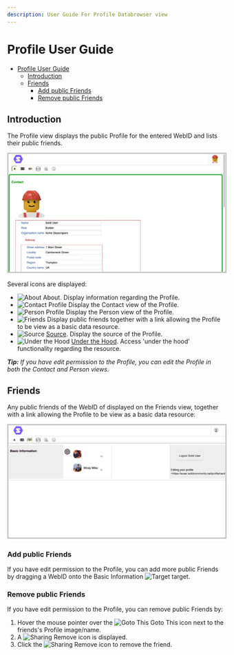 ```yaml
---
description: User Guide For Profile Databrowser view
---
```


# Profile User Guide

- [Profile User Guide](#profile-user-guide)
  - [Introduction](#introduction)
  - [Friends](#friends)
    - [Add public Friends](#add-public-friends)
    - [Remove public Friends](#remove-public-friends)

## Introduction
The Profile view displays the public Profile for the entered WebID and lists their public friends.

   <img src="Profile_View.png" alt="Profile View" width="1024" style="border: 1; border-style:solid; border-color: rgb(200,200,200)">

Several icons are displayed:

* <img src="https://solidos.github.io/solid-ui/src/originalIcons/about.png" alt="About" width="16" height="16"> About. Display information regarding the Profile.
* <img src="https://solidos.github.io/solid-ui/src/icons/noun_15059.svg" alt="Contact Profile" width="16"> Display the Contact view of the Profile.
* <img src="https://solidos.github.io/solid-ui/src/icons/noun_99101.svg" alt="Person Profile" width="16"> Display the Person view of the Profile.
* <img src="https://solidos.github.io/solid-ui/src/originalIcons/foaf/foafTiny.gif" alt="Friends" width="16"> Display public friends together with a link allowing the Profile to be view as a basic data resource.
* <img src="https://solidos.github.io/solid-ui/src/icons/noun_109873.svg" alt="Source" width="16"> [Source](./../views/source/userguide.md). Display the source of the Profile.
* <img src="https://solidos.github.io/solid-ui/src/originalIcons/tango/22-emblem-system.png" alt="Under the Hood" width="16"> [Under the Hood](./../underthehood/userguide.md). Access 'under the hood' functionality regarding the resource.

_**Tip:** If you have edit permission to the Profile, you can edit the Profile in both the Contact and Person views._

## Friends
Any public friends of the WebID of displayed on the Friends view, together with a link allowing the Profile to be view as a basic data resource:

   <img src="Friends_View.png" alt="Friends View" width="1024" style="border: 1; border-style:solid; border-color: rgb(200,200,200)">

### Add public Friends
If you have edit permission to the Profile, you can add more public Friends by dragging a WebID onto the Basic Information <img src="https://solidos.github.io/solid-ui/src/icons/noun_748003.svg" alt="Target" width="16"> target.

### Remove public Friends
If you have edit permission to the Profile, you can remove public Friends by:

1. Hover the mouse pointer over the <img src="https://solidos.github.io/solid-ui/src/originalIcons/go-to-this.png" alt="Goto This" width="16"> Goto This icon next to the friends's Profile image/name.
2. A <img src="https://solidos.github.io/solid-ui/src/icons/noun_2188_red.svg" alt="Sharing" width="16"> Remove icon is displayed. 
3. Click the <img src="https://solidos.github.io/solid-ui/src/icons/noun_2188_red.svg" alt="Sharing" width="16"> Remove icon to remove the friend.
